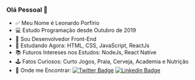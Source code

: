 ### Olá Pessoal 👋

- ✅ Meu Nome é Leonardo Porfírio
- 💻 Estudo Programação desde Outubro de 2019
- 🚀 Sou Desenvolvedor Front-End
- 🧠 Estudando Agora: HTML, CSS, JavaScript, ReactJs
- 📚 Futuros Intereses nos Estudos: NodeJs, React Native
- 🕹️ Fatos Curiosos: Curto Jogos, Praia, Cerveja, Academia e Nutrição
- 💬 Onde me Encontrar: [![Twitter Badge](https://img.shields.io/badge/-Twitter-1ca0f1?style=flat-square&labelColor=1ca0f1&logo=twitter&logoColor=white&link=https://twitter.com/leozin_porfirio)](https://twitter.com/leozin_porfirio) [![Linkedin Badge](https://img.shields.io/badge/-LinkedIn-blue?style=flat-square&logo=Linkedin&logoColor=white&link=https://www.linkedin.com/in/leonardo-porf%C3%ADrio-290954192/)](https://www.linkedin.com/in/leonardo-porf%C3%ADrio-290954192/)
